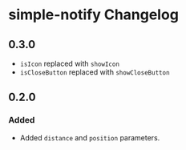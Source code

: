 # simple-notify Changelog

## 0.3.0

- `isIcon` replaced with `showIcon`
- `isCloseButton` replaced with `showCloseButton`

## 0.2.0

### Added

- Added `distance` and `position` parameters.
